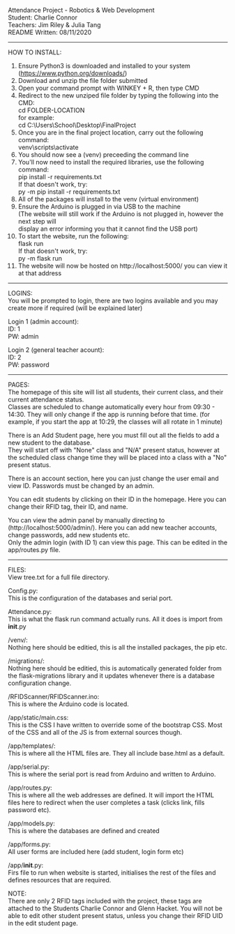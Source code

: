 Attendance Project - Robotics & Web Development<br>
Student: Charlie Connor<br>
Teachers: Jim Riley & Julia Tang<br>
README Written: 08/11/2020<br>

-----------------------------

HOW TO INSTALL:
1. Ensure Python3 is downloaded and installed to your system (https://www.python.org/downloads/)<br>
2. Download and unzip the file folder submitted<br>
3. Open your command prompt with WINKEY + R, then type CMD<br>
4. Redirect to the new unziped file folder by typing the following into the CMD:<br>
	cd FOLDER-LOCATION<br>
for example:<br>
	cd C:\Users\School\Desktop\FinalProject<br>
5. Once you are in the final project location, carry out the following command:<br>
	venv\scripts\activate<br>
6. You should now see a (venv) preceeding the command line<br>
7. You'll now need to install the required libraries, use the following command:<br>
	pip install -r requirements.txt<br>
If that doesn't work, try:<br>
	py -m pip install -r requirements.txt<br>
8. All of the packages will install to the venv (virtual environment)<br>
9. Ensure the Arduino is plugged in via USB to the machine<br>
	(The website will still work if the Arduino is not plugged in, however the next step will <br>display an error informing you that it cannot find the USB port)<br>
10. To start the website, run the following:<br>
	flask run<br>
If that doesn't work, try:<br>
	py -m flask run<br>
11. The website will now be hosted on http://localhost:5000/ you can view it at that address<br>

-----------------------------

LOGINS:<br>
You will be prompted to login, there are two logins available and you may create more if required (will be explained later)<br>

Login 1 (admin account):<br>
ID: 1<br>
PW: admin<br>

Login 2 (general teacher acount):<br>
ID: 2<br>
PW: password<br>

-----------------------------

PAGES: <br>
The homepage of this site will list all students, their current class, and their current attendance status. <br>
	Classes are scheduled to change automatically every hour from 09:30 - 14:30. They will only change if the app is running before that time. (for example, if you start the app at 10:29, the classes will all rotate in 1 minute)<br>

There is an Add Student page, here you must fill out all the fields to add a new student to the database. <br>
	They will start off with "None" class and "N/A" present status, however at the scheduled class change time they will be placed into a class with a "No" present status.<br>

There is an account section, here you can just change the user email and view ID. Passwords must be changed by an admin. <br>

You can edit students by clicking on their ID in the homepage. Here you can change their RFID tag, their ID, and name. <br>

You can view the admin panel by manually directing to (http://localhost:5000/admin/). Here you can add new teacher accounts, change passwords, add new students etc. <br>
	Only the admin login (with ID 1) can view this page. This can be edited in the app/routes.py file. <br>

-----------------------------

FILES: <br>
View tree.txt for a full file directory.<br>

Config.py:<br>
This is the configuration of the databases and serial port.<br>

Attendance.py:<br>
This is what the flask run command actually runs. All it does is import from __init__.py<br>

/venv/:<br>
Nothing here should be editied, this is all the installed packages, the pip etc. <br>

/migrations/:<br>
Nothing here should be editied, this is automatically generated folder from the flask-migrations library and it updates whenever there is a database configuration change. <br>

/RFIDScanner/RFIDScanner.ino:<br>
This is where the Arduino code is located. <br>

/app/static/main.css:<br>
This is the CSS I have written to override some of the bootstrap CSS. Most of the CSS and all of the JS is from external sources though. <br>

/app/templates/:<br>
This is where all the HTML files are. They all include base.html as a default. <br>

/app/serial.py:<br>
This is where the serial port is read from Arduino and written to Arduino. <br>

/app/routes.py:<br>
This is where all the web addresses are defined. It will import the HTML files here to redirect when the user completes a task (clicks link, fills password etc).<br>

/app/models.py:<br>
This is where the databases are defined and created<br>

/app/forms.py:<br>
All user forms are included here (add student, login form etc)<br>

/app/__init__.py:<br>
Firs file to run when website is started, initialises the rest of the files and defines resources that are required. <br>


NOTE: <br>
There are only 2 RFID tags included with the project, these tags are attached to the Students Charlie Connor and Glenn Hacket. You will not be able to edit other student present status, unless you change their RFID UID in the edit student page. 